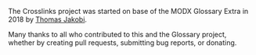 The Crosslinks project was started on base of the MODX Glossary Extra in 2018 by
[Thomas Jakobi](https://github.com/jako).

Many thanks to all who contributed to this and the Glossary project, whether by creating pull requests, submitting bug reports, or donating.